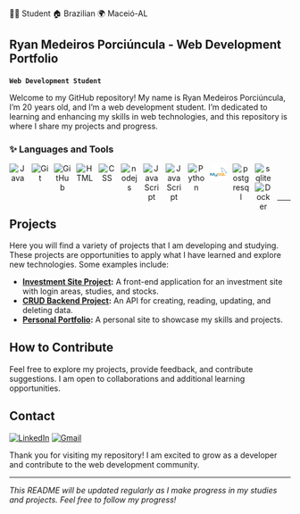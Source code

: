 👨‍💻 Student 🏠 Brazilian 🌍 Maceió-AL

## Ryan Medeiros Porciúncula -  Web Development Portfolio

**`Web Development Student`**

Welcome to my GitHub repository! My name is Ryan Medeiros Porciúncula, I’m 20 years old, and I’m a web development student. I’m dedicated to learning and enhancing my skills in web technologies, and this repository is where I share my projects and progress.

### ✨ Languages and Tools

<p align="center">
  <img align="left" alt="Java" width="30px" style="padding-right:10px;" src="https://cdn.jsdelivr.net/gh/devicons/devicon/icons/java/java-original.svg"/>
  <img align="left" alt="Git" width="30px" style="padding-right:10px;" src="https://cdn.jsdelivr.net/gh/devicons/devicon/icons/git/git-original.svg" />
  <img align="left" alt="GitHub" width="30px" style="padding-right:10px;" src="https://cdn.jsdelivr.net/gh/devicons/devicon/icons/github/github-original.svg" />
  <img align="left" alt="HTML" width="30px" style="padding-right:10px;" src="https://cdn.jsdelivr.net/gh/devicons/devicon/icons/html5/html5-plain.svg" />
  <img align="left" alt="CSS" width="30px" style="padding-right:10px;" src="https://cdn.jsdelivr.net/gh/devicons/devicon/icons/css3/css3-plain.svg" />
  <img align="left" alt="nodejs" width="30px" style="padding-right:10px;" src="https://cdn.jsdelivr.net/gh/devicons/devicon/icons/typescript/typescript-plain.svg" />
  <img align="left" alt="JavaScript" width="30px" style="padding-right:10px;" src="https://cdn.jsdelivr.net/gh/devicons/devicon/icons/nodejs/nodejs-plain.svg" />
  <img align="left" alt="JavaScript" width="30px" style="padding-right:10px;" src="https://cdn.jsdelivr.net/gh/devicons/devicon/icons/javascript/javascript-plain.svg" />
  <img align="left" alt="Python" width="30px" style="padding-right:10px;" src="https://cdn.jsdelivr.net/gh/devicons/devicon/icons/python/python-plain.svg" />
  <img align="left" alt="MySQL" width="30px" style="padding-right:10px;" src="https://github.com/devicons/devicon/blob/v2.16.0/icons/mysql/mysql-original-wordmark.svg" />
  <img align="left" alt="postgresql" width="30px" style="padding-right:10px;" src="https://cdn.jsdelivr.net/gh/devicons/devicon/icons/postgresql/postgresql-plain.svg" />
  <img align="left" alt="sqlite" width="30px" style="padding-right:10px;" src="https://cdn.jsdelivr.net/gh/devicons/devicon/icons/sqlite/sqlite-plain.svg" />
  <img align="left" alt="Docker" width="30px" style="padding-right:10px;" src="https://cdn.jsdelivr.net/gh/devicons/devicon/icons/docker/docker-plain.svg" />
</p>

</br>
</br>
</br>

---

## Projects

Here you will find a variety of projects that I am developing and studying. These projects are opportunities to apply what I have learned and explore new technologies. Some examples include:

- **[Investment Site Project](https://github.com/Ryanmedeirosp/Projeto-Integrador):** A front-end application for an investment site with login areas, studies, and stocks.
- **[CRUD Backend Project](https://github.com/juneonju/Back-End-Projeto-Integrador):** An API for creating, reading, updating, and deleting data.
- **[Personal Portfolio](https://github.io/rocketseat):** A personal site to showcase my skills and projects.

## How to Contribute

Feel free to explore my projects, provide feedback, and contribute suggestions. I am open to collaborations and additional learning opportunities.

## Contact

<a href="https://www.linkedin.com/in/ryan-medeiros-porciuncula-796b92246/"><img src="https://img.shields.io/badge/linkedin-%231E77B2.svg?&style=for-the-badge&logo=linkedin&logoColor=white" alt="LinkedIn"></a>
<a href="mailto:ryan.mporciuncula@gmail.com"><img src="https://img.shields.io/badge/-gabrielmend3s2519@gmail.com-c62828?style=for-the-badge&logo=gmail&labelColor=8e0000&logoColor=white" alt="Gmail"></a>


Thank you for visiting my repository! I am excited to grow as a developer and contribute to the web development community.

---

*This README will be updated regularly as I make progress in my studies and projects. Feel free to follow my progress!*







